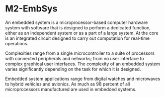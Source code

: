 # M2-EmbSys
An embedded system is a microprocessor-based computer hardware system with software that is designed to perform a dedicated function, either as an independent system or as a part of a large system. At the core is an integrated circuit designed to carry out computation for real-time operations.

Complexities range from a single microcontroller to a suite of processors with connected peripherals and networks; from no user interface to complex graphical user interfaces. 
The complexity of an embedded system varies significantly depending on the task for which it is designed.

Embedded system applications range from digital watches and microwaves to hybrid vehicles and avionics. 
As much as 98 percent of all microprocessors manufactured are used in embedded systems.
